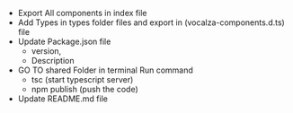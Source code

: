 - Export All components in index file
- Add Types in types folder files and export in (vocalza-components.d.ts) file
- Update Package.json file
  - version,
  - Description
- GO TO shared Folder in terminal Run command
  - tsc (start typescript server)
  - npm publish (push the code)
- Update README.md file 
